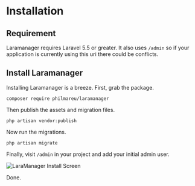 # Installation

## Requirement

Laramanager requires Laravel 5.5 or greater. It also uses `/admin` so if your application is currently using this uri there could be conflicts.

## Install Laramanager

Installing Laramanager is a breeze. First, grab the package.

```console
composer require philmareu/laramanager
```

Then publish the assets and migration files.

```console
php artisan vendor:publish
```

Now run the migrations.

```console
php artisan migrate
```

Finally, visit `/admin` in your project and add your initial admin user.

![LaraManager Install Screen](/images/original/laramanager-install.jpg)

Done.